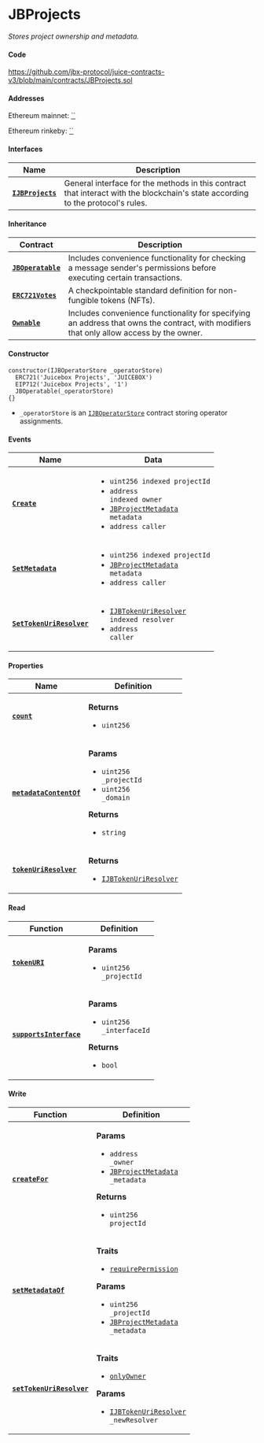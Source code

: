 # JBProjects

_Stores project ownership and metadata._

#### Code

https://github.com/jbx-protocol/juice-contracts-v3/blob/main/contracts/JBProjects.sol

#### Addresses

Ethereum mainnet: [``](https://etherscan.io/address/)

Ethereum rinkeby: [``](https://rinkeby.etherscan.io/address/)

#### Interfaces

| Name                                                 | Description                                                                                                                              |
| ---------------------------------------------------- | ---------------------------------------------------------------------------------------------------------------------------------------- |
| [**`IJBProjects`**](/dev/api/interfaces/ijbprojects.md) | General interface for the methods in this contract that interact with the blockchain's state according to the protocol's rules. |

#### Inheritance

| Contract                                                                     | Description                                                                                                           |
| ---------------------------------------------------------------------------- | --------------------------------------------------------------------------------------------------------------------- |
| [**`JBOperatable`**](/dev/api/contracts/or-abstract/jboperatable/)                           | Includes convenience functionality for checking a message sender's permissions before executing certain transactions. |
| [**`ERC721Votes`**](https://docs.openzeppelin.com/contracts/4.x/api/token/erc721#ERC721Votes) | A checkpointable standard definition for non-fungible tokens (NFTs).                                                                  |
| [**`Ownable`**](https://docs.openzeppelin.com/contracts/4.x/api/access#Ownable) | Includes convenience functionality for specifying an address that owns the contract, with modifiers that only allow access by the owner. |

#### Constructor

```
constructor(IJBOperatorStore _operatorStore)
  ERC721('Juicebox Projects', 'JUICEBOX')
  EIP712('Juicebox Projects', '1')
  JBOperatable(_operatorStore)
{}
```

* `_operatorStore` is an [`IJBOperatorStore`](/dev/api/interfaces/ijboperatorstore.md) contract storing operator assignments.

#### Events

| Name                                                                                                      | Data                                                                                                                                                                                                                                 |
| --------------------------------------------------------------------------------------------------------- | ------------------------------------------------------------------------------------------------------------------------------------------------------------------------------------------------------------------------------------ |
| [**`Create`**](/dev/api/contracts/jbprojects/events/create.md)                                                                          | <ul><li><code>uint256 indexed projectId</code></li><li><code>address indexed owner</code></li><li><code>[JBProjectMetadata](/dev/api/data-structures/jbprojectmetadata.md) metadata</code></li><li><code>address caller</code></li></ul>                  |
| [**`SetMetadata`**](/dev/api/contracts/jbprojects/events/setmetadata.md) | <ul><li><code>uint256 indexed projectId</code></li><li><code>[JBProjectMetadata](/dev/api/data-structures/jbprojectmetadata.md) metadata</code></li><li><code>address caller</code></li></ul>                                                                                                         |
| [**`SetTokenUriResolver`**](/dev/api/contracts/jbprojects/events/settokenuriresolver.md) | <ul><li><code>[IJBTokenUriResolver](/dev/api/interfaces/ijbtokenuriresolver.md) indexed resolver</code></li><li><code>address caller</code></li></ul>                                                                                                         |

#### Properties

| Name                                                                                                        | Definition                                                                                                                                                                 |
| ----------------------------------------------------------------------------------------------------------- | -------------------------------------------------------------------------------------------------------------------------------------------------------------------------- |
| [**`count`**](/dev/api/contracts/jbprojects/properties/count.md)                                                                          | <p><strong>Returns</strong></p><ul><li><code>uint256</code></li></ul>                                                                                                |
| [**`metadataContentOf`**](/dev/api/contracts/jbprojects/properties/metadatacontentof.md) | <p><strong>Params</strong></p><ul><li><code>uint256 _projectId</code></li><li><code>uint256 _domain</code></li></ul><p><strong>Returns</strong></p><ul><li><code>string</code></li></ul>                    |
| [**`tokenUriResolver`**](/dev/api/contracts/jbprojects/properties/tokenuriresolver.md) | <p><strong>Returns</strong></p><ul><li><code>[IJBTokenUriResolver](/dev/api/interfaces/ijbtokenuriresolver.md)</code></li></ul>                    |

#### Read

| Function                                                                                                     | Definition                                                                                                                                                                                                                                                                                                                      |
| ------------------------------------------------------------------------------------------------------------ | ------------------------------------------------------------------------------------------------------------------------------------------------------------------------------------------------------------------------------------------------------------------------------------------------------------------------------- |
| [**`tokenURI`**](/dev/api/contracts/jbprojects/read/tokenuri.md) | <p><strong>Params</strong></p><ul><li><code>uint256 _projectId</code></li></ul>                                                                                                                          |
| [**`supportsInterface`**](/dev/api/contracts/jbprojects/read/supportsinterface.md) | <p><strong>Params</strong></p><ul><li><code>uint256 _interfaceId</code></li></ul><p><strong>Returns</strong></p><ul><li><code>bool</code></li></ul> |

#### Write

| Function                                                                                                     | Definition                                                                                                                                                                                                                                                                                                                      |
| ------------------------------------------------------------------------------------------------------------ | ------------------------------------------------------------------------------------------------------------------------------------------------------------------------------------------------------------------------------------------------------------------------------------------------------------------------------- |
| [**`createFor`**](/dev/api/contracts/jbprojects/write/createfor.md)                                                                        | <p><strong>Params</strong></p><ul><li><code>address _owner</code></li><li><code>[JBProjectMetadata](/dev/api/data-structures/jbprojectmetadata.md) _metadata</code></li></ul><p><strong>Returns</strong></p><ul><li><code>uint256 projectId</code></li></ul>                                             |
| [**`setMetadataOf`**](/dev/api/contracts/jbprojects/write/setmetadataof.md) | <p><strong>Traits</strong></p><ul><li><code>[requirePermission](/dev/api/contracts/or-abstract/jboperatable/modifiers/requirepermission.md)</code></li></ul><p><strong>Params</strong></p><ul><li><code>uint256 _projectId</code></li><li><code>[JBProjectMetadata](/dev/api/data-structures/jbprojectmetadata.md) _metadata</code></li></ul>                                                                                                                          |
| [**`setTokenUriResolver`**](/dev/api/contracts/jbprojects/write/settokenuriresolver.md) | <p><strong>Traits</strong></p><ul><li><code>[onlyOwner](https://docs.openzeppelin.com/contracts/4.x/api/access#Ownable-onlyOwner--)</code></li></ul><p><strong>Params</strong></p><ul><li><code>[IJBTokenUriResolver](/dev/api/interfaces/ijbtokenuriresolver.md) _newResolver</code></li></ul>                                                                                                                          |
